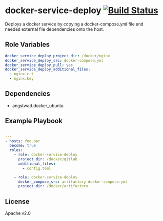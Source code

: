 docker-service-deploy [![Build Status](https://travis-ci.org/kiview/ansible-role-docker-service-deploy.svg?branch=master)](https://travis-ci.org/kiview/ansible-role-docker-service-deploy)
=========

Deploys a docker service by copying a docker-compose.yml file and needed external file dependencies onto the host.

Role Variables
--------------

```yml
docker_service_deploy_project_dir: /docker/nginx
docker_service_deploy_src: docker-compose.yml
docker_service_deploy_pull: yes
docker_service_deploy_additional_files:
  - nginx.crt
  - nginx.key
```

Dependencies
------------

* angstwad.docker_ubuntu

Example Playbook
----------------

```yml

---
- hosts: foo.bar
  become: true
  roles:
    - role: docker-service-deploy
      project_dir: /docker/gitlab
      additional_files:
        - config.toml

    - role: docker-service-deploy
      docker_compose_src: artifactory-docker-compose.yml
      project_dir: /docker/artifactory
```
License
-------

Apache v2.0